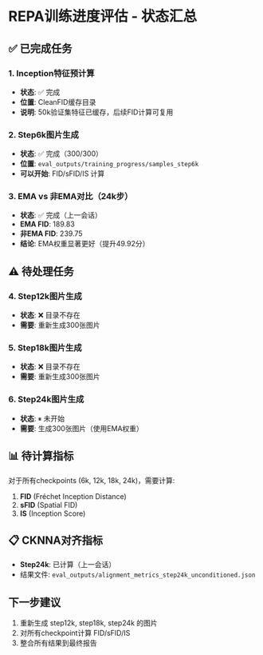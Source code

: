 # REPA训练进度评估 - 状态汇总

## ✅ 已完成任务

### 1. Inception特征预计算
- **状态**: ✅ 完成
- **位置**: CleanFID缓存目录
- **说明**: 50k验证集特征已缓存，后续FID计算可复用

### 2. Step6k图片生成  
- **状态**: ✅ 完成（300/300）
- **位置**: `eval_outputs/training_progress/samples_step6k`
- **可以开始**: FID/sFID/IS 计算

### 3. EMA vs 非EMA对比（24k步）
- **状态**: ✅ 完成（上一会话）
- **EMA FID**: 189.83
- **非EMA FID**: 239.75  
- **结论**: EMA权重显著更好（提升49.92分）

## ⚠️ 待处理任务

### 4. Step12k图片生成
- **状态**: ❌ 目录不存在
- **需要**: 重新生成300张图片

### 5. Step18k图片生成  
- **状态**: ❌ 目录不存在
- **需要**: 重新生成300张图片

### 6. Step24k图片生成
- **状态**: ⏸ 未开始
- **需要**: 生成300张图片（使用EMA权重）

## 📊 待计算指标

对于所有checkpoints (6k, 12k, 18k, 24k)，需要计算:
1. **FID** (Fréchet Inception Distance)
2. **sFID** (Spatial FID)
3. **IS** (Inception Score)

## 📋 CKNNA对齐指标

- **Step24k**: 已计算（上一会话）
- 结果文件: `eval_outputs/alignment_metrics_step24k_unconditioned.json`

## 下一步建议

1. 重新生成 step12k, step18k, step24k 的图片
2. 对所有checkpoint计算 FID/sFID/IS
3. 整合所有结果到最终报告

